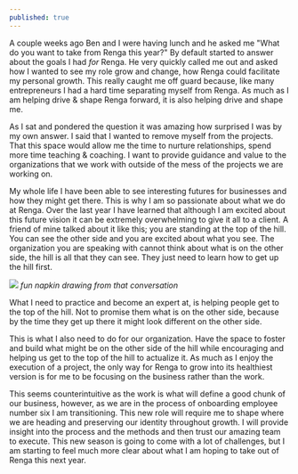 ```yaml
---
published: true
---
```

A couple weeks ago Ben and I were having lunch and he asked me "What do you want to take from Renga this year?" By default started to answer about  the goals I had *for* Renga.  He very quickly called me out and asked how I wanted to see my role grow and change, how Renga could facilitate my personal growth. This really caught me off guard because, like many entrepreneurs I had a hard time separating myself from Renga. As much as I am helping drive & shape Renga forward, it is also helping drive and shape me.

As I sat and pondered the question it was amazing how surprised I was by my own answer. I said that I wanted to remove myself from the projects. That this space would allow me the time to nurture relationships, spend more time teaching & coaching. I want to provide guidance and value to the organizations that we work with outside of the mess of the projects we are working on. 

My whole life I have been able to see interesting futures for businesses and how they might get there. This is why I am so passionate about what we do at Renga. Over the last year I have learned that although I am excited about this future vision it can be extremely overwhelming to give it all to a client. A friend of mine talked about it like this; you are standing at the top of the hill. You can see the other side and you are excited about what you see. The organization you are speaking with cannot think about what is on the other side, the hill is all that they can see. They just need to learn how to get up the hill first. 

![](http://jared.is/writing/images/newsletter/009-hill.png)
*fun napkin drawing from that conversation*

What I need to practice and become an expert at, is helping people get to the top of the hill. Not to promise them what is on the other side, because by the time they get up there it might look different on the other side. 

This is what I also need to do for our organization. Have the space to foster and build what might be on the other side of the hill while encouraging and helping us get to the top of the hill to actualize it. As much as I enjoy the execution of a project, the only way for Renga to grow into its healthiest version is for me to be focusing on the business rather than the work. 

This seems counterintuitive as the work is what will define a good chunk of our business, however, as we are in the process of onboarding employee number six I am transitioning. This new role will require me to shape where we are heading and preserving our identity throughout growth.  I will provide insight into the process and the methods and then trust our amazing team to execute. This new season is going to come with a lot of challenges, but I am starting to feel much more clear about what I am hoping to take out of Renga this next year.
